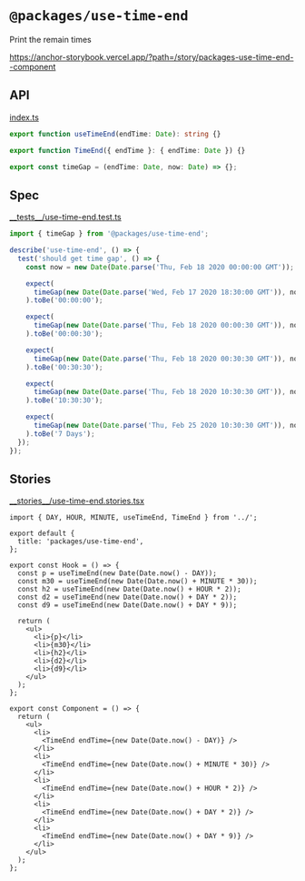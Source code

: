 # `@packages/use-time-end`

Print the remain times

<https://anchor-storybook.vercel.app/?path=/story/packages-use-time-end--component>

## API

<!-- source index.ts --pick "timeGap useTimeEnd TimeEnd" -->

[index.ts](index.ts)

```ts
export function useTimeEnd(endTime: Date): string {}

export function TimeEnd({ endTime }: { endTime: Date }) {}

export const timeGap = (endTime: Date, now: Date) => {};
```

<!-- /source -->

## Spec

<!-- source __tests__/*.test.ts -->

[\_\_tests\_\_/use-time-end.test.ts](__tests__/use-time-end.test.ts)

```ts
import { timeGap } from '@packages/use-time-end';

describe('use-time-end', () => {
  test('should get time gap', () => {
    const now = new Date(Date.parse('Thu, Feb 18 2020 00:00:00 GMT'));

    expect(
      timeGap(new Date(Date.parse('Wed, Feb 17 2020 18:30:00 GMT')), now),
    ).toBe('00:00:00');

    expect(
      timeGap(new Date(Date.parse('Thu, Feb 18 2020 00:00:30 GMT')), now),
    ).toBe('00:00:30');

    expect(
      timeGap(new Date(Date.parse('Thu, Feb 18 2020 00:30:30 GMT')), now),
    ).toBe('00:30:30');

    expect(
      timeGap(new Date(Date.parse('Thu, Feb 18 2020 10:30:30 GMT')), now),
    ).toBe('10:30:30');

    expect(
      timeGap(new Date(Date.parse('Thu, Feb 25 2020 10:30:30 GMT')), now),
    ).toBe('7 Days');
  });
});
```

<!-- /source -->

## Stories

<!-- source __stories__/*.stories.tsx -->

[\_\_stories\_\_/use-time-end.stories.tsx](__stories__/use-time-end.stories.tsx)

```tsx
import { DAY, HOUR, MINUTE, useTimeEnd, TimeEnd } from '../';

export default {
  title: 'packages/use-time-end',
};

export const Hook = () => {
  const p = useTimeEnd(new Date(Date.now() - DAY));
  const m30 = useTimeEnd(new Date(Date.now() + MINUTE * 30));
  const h2 = useTimeEnd(new Date(Date.now() + HOUR * 2));
  const d2 = useTimeEnd(new Date(Date.now() + DAY * 2));
  const d9 = useTimeEnd(new Date(Date.now() + DAY * 9));

  return (
    <ul>
      <li>{p}</li>
      <li>{m30}</li>
      <li>{h2}</li>
      <li>{d2}</li>
      <li>{d9}</li>
    </ul>
  );
};

export const Component = () => {
  return (
    <ul>
      <li>
        <TimeEnd endTime={new Date(Date.now() - DAY)} />
      </li>
      <li>
        <TimeEnd endTime={new Date(Date.now() + MINUTE * 30)} />
      </li>
      <li>
        <TimeEnd endTime={new Date(Date.now() + HOUR * 2)} />
      </li>
      <li>
        <TimeEnd endTime={new Date(Date.now() + DAY * 2)} />
      </li>
      <li>
        <TimeEnd endTime={new Date(Date.now() + DAY * 9)} />
      </li>
    </ul>
  );
};
```

<!-- /source -->
